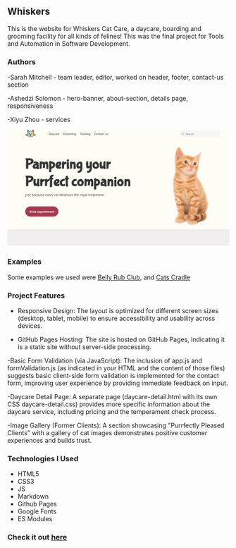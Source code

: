 ## Whiskers

This is the website for Whiskers Cat Care, a daycare, boarding and grooming 
facility for all kinds of felines! This was the final project for Tools and 
Automation in Software Development. 

### Authors

-Sarah Mitchell - team leader, editor, worked on header, footer, contact-us section

-Ashedzi Solomon - hero-banner, about-section, details page, responsiveness

-Xiyu Zhou - services

![Example of Website](./assets/img/example.png)

### Examples
Some examples we used were [Belly Rub Club](https://www.thebellyrubclub.ca/), and [Cats Cradle](http://www.petsperfectpaws.com/Cats-Cradle.html)

### Project Features
- Responsive Design: The layout is optimized for different screen sizes (desktop, tablet, mobile) to ensure accessibility and usability across devices.    

- GitHub Pages Hosting: The site is hosted on GitHub Pages, indicating it is a static site without server-side processing.  

-Basic Form Validation (via JavaScript): The inclusion of app.js and formValidation.js (as indicated in your HTML and the content of those files) suggests basic client-side form validation is implemented for the contact form, improving user experience by providing immediate feedback on input.

-Daycare Detail Page: A separate page (daycare-detail.html with its own CSS daycare-detail.css) provides more specific information about the daycare service, including pricing and the temperament check process.

-Image Gallery (Former Clients): A section showcasing "Purrfectly Pleased Clients" with a gallery of cat images demonstrates positive customer experiences and builds trust.


### Technologies I Used
- HTML5
- CSS3
- JS
- Markdown
- Github Pages
- Google Fonts
- ES Modules 

### Check it out [here](https://sarsbars.github.io/whikers-cat-care)